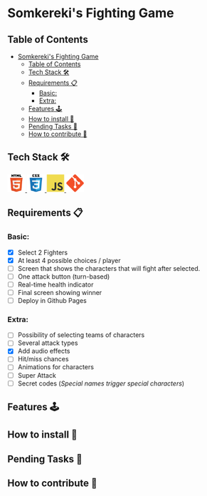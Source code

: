 # Somkereki's Fighting Game

## Table of Contents

- [Somkereki's Fighting Game](#somkerekis-fighting-game)
  - [Table of Contents](#table-of-contents)
  - [Tech Stack 🛠](#tech-stack-)
  - [Requirements 📋](#requirements-)
    - [Basic:](#basic)
    - [Extra:](#extra)
  - [Features 🕹️](#features-️)
  - [How to install 🥷](#how-to-install-)
  - [Pending Tasks 🧙](#pending-tasks-)
  - [How to contribute 🤝](#how-to-contribute-)

## Tech Stack 🛠

<p align="left"> 
    <a href="https://www.w3.org/html/" target="_blank"> 
        <img src="https://raw.githubusercontent.com/devicons/devicon/master/icons/html5/html5-original-wordmark.svg" alt="html5 Logo" width="40" height="40"/> 
    </a> 
    <a href="https://www.w3schools.com/css/" target="_blank"> 
        <img src="https://raw.githubusercontent.com/devicons/devicon/master/icons/css3/css3-original-wordmark.svg" alt="css3 Logo" width="40" height="40"/> 
    </a>
    <a href="https://developer.mozilla.org/en-US/docs/Web/JavaScript" target="_blank"> 
        <img src="https://raw.githubusercontent.com/devicons/devicon/master/icons/javascript/javascript-original.svg" alt="javascript" width="40" height="40"/> 
    </a> 
    <a href="https://git-scm.com/" target="_blank">
        <img src="https://raw.githubusercontent.com/devicons/devicon/master/icons/git/git-original.svg" alt="Git logo" width="40" height="40"/>
    </a>
</p>

## Requirements 📋

### Basic:

- [x] Select 2 Fighters
- [x] At least 4 possible choices / player
- [ ] Screen that shows the characters that will fight after selected.
- [ ] One attack button (turn-based)
- [ ] Real-time health indicator
- [ ] Final screen showing winner
- [ ] Deploy in Github Pages

### Extra:

- [ ] Possibility of selecting teams of characters
- [ ] Several attack types
- [x] Add audio effects
- [ ] Hit/miss chances
- [ ] Animations for characters
- [ ] Super Attack
- [ ] Secret codes (*Special names trigger special characters*)

## Features 🕹️

## How to install 🥷

## Pending Tasks 🧙

## How to contribute 🤝